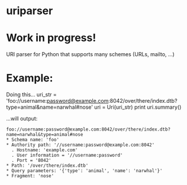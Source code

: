 uriparser
=========
# Work in progress!
URI parser for Python that supports many schemes (URLs, mailto, ...)

# Example:
Doing this...
    uri_str = 'foo://username:password@example.com:8042/over/there/index.dtb?type=animal&name=narwhal#nose'
    uri = Uri(uri_str)
    print uri.summary()

...will output:

    foo://username:password@example.com:8042/over/there/index.dtb?name=narwhal&type=animal#nose
    * Schema name: 'foo'
    * Authority path: '//username:password@example.com:8042'
      . Hostname: 'example.com'
      . User information = '//username:password'
      . Port = '8042'
    * Path: '/over/there/index.dtb'
    * Query parameters: '{'type': 'animal', 'name': 'narwhal'}'
    * Fragment: 'nose'
